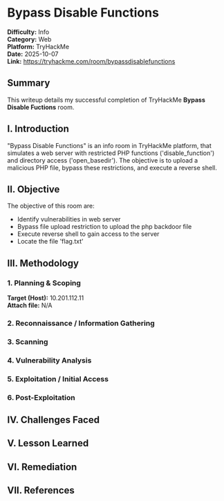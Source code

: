 # Bypass Disable Functions

**Difficulty:** Info  
**Category:** Web  
**Platform:** TryHackMe  
**Date:** 2025-10-07  
**Link:** https://tryhackme.com/room/bypassdisablefunctions  

## Summary

This writeup details my successful completion of TryHackMe **Bypass Disable Fuctions** room.

## I. Introduction

"Bypass Disable Functions" is an info room in TryHackMe platform, that simulates a web server with restricted PHP functions ('disable_function') and directory access ('open_basedir'). The objective is to upload a malicious PHP file, bypass these restrictions, and execute a reverse shell.

## II. Objective

The objective of this room are:
- Identify vulnerabilities in web server
- Bypass file upload restriction to upload the php backdoor file
- Execute reverse shell to gain access to the server
- Locate the file 'flag.txt'


## III. Methodology

### 1. Planning & Scoping

**Target (Host):** 10.201.112.11  
**Attach file:** N/A  

### 2. Reconnaissance / Information Gathering

### 3. Scanning

### 4. Vulnerability Analysis

### 5. Exploitation / Initial Access

### 6. Post-Exploitation

## IV. Challenges Faced

## V. Lesson Learned

## VI. Remediation

## VII. References